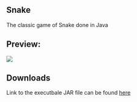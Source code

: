 ## Snake
The classic game of Snake done in Java
## Preview:
![](https://cloud.githubusercontent.com/assets/22601021/22398420/213a65d2-e580-11e6-9efd-14e563441055.jpg)
## Downloads
Link to the executbale JAR file can be found [here](https://github.com/dpMelian/Snake/releases/download/1.0/Snake.jar) 
